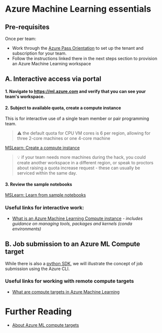 # Azure Machine Learning essentials


## Pre-requisites
Once per team:
- Work through the [Azure Pass Orientation](A-azure-pass-orientation.md) to set up the tenant and subscription for your team. 
- Follow the instructions linked there in the next steps section to provision an Azure Machine Learning workspace


## A. Interactive access via portal

#### 1. Navigate to https://ml.azure.com and verify that you can see your team's workspace.


#### 2. Subject to available quota, create a compute instance 
This is for interactive use of a single team member or pair programming team. 

> :warning: the default quota for CPU VM cores is 6 per region, allowing for three 2-core machines or one 4-core machine

[MSLearn: Create a compute instance](https://learn.microsoft.com/en-us/azure/machine-learning/how-to-create-compute-instance?view=azureml-api-2&tabs=azure-studio)

> :bulb: if your team needs more machines during the hack, you could create another workspace in a different region, or speak to proctors about raising a quota increase request - these can usually be serviced within the same day.

#### 3.  Review the sample notebooks
[MSLearn: Learn from sample notebooks](https://learn.microsoft.com/en-us/azure/machine-learning/quickstart-create-resources?view=azureml-api-2#learn-from-sample-notebooks)


### Useful links for interactive work:
- [What is an Azure Machine Learning Compute instance](https://learn.microsoft.com/en-us/azure/machine-learning/concept-compute-instance?view=azureml-api-2) *- includes guidance on managing tools, packages and kernels (conda environments)*


## B. Job submission to an Azure ML Compute target
While there is also a [python SDK](https://learn.microsoft.com/en-us/azure/machine-learning/concept-v2?view=azureml-api-2#azure-machine-learning-python-sdk-v2), we will illustrate the concept of job submission using the Azure CLI.


### Useful links for working with remote compute targets
- [What are compute targets in Azure Machine Learning](https://learn.microsoft.com/en-us/azure/machine-learning/concept-compute-target?view=azureml-api-2)



# Further Reading
- [About Azure ML compute targets](https://learn.microsoft.com/en-gb/azure/machine-learning/concept-compute-target?view=azureml-api-2)